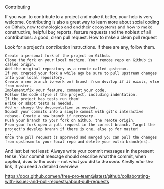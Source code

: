 Contributing

If you want to contribute to a project and make it better, your help is very welcome. Contributing is also a great way to learn more about social coding on Github, new technologies and and their ecosystems and how to make constructive, helpful bug reports, feature requests and the noblest of all contributions: a good, clean pull request.
How to make a clean pull request

Look for a project's contribution instructions. If there are any, follow them.

    Create a personal fork of the project on Github.
    Clone the fork on your local machine. Your remote repo on Github is called origin.
    Add the original repository as a remote called upstream.
    If you created your fork a while ago be sure to pull upstream changes into your local repository.
    Create a new branch to work on! Branch from develop if it exists, else from master.
    Implement/fix your feature, comment your code.
    Follow the code style of the project, including indentation.
    If the project has tests run them!
    Write or adapt tests as needed.
    Add or change the documentation as needed.
    Squash your commits into a single commit with git's interactive rebase. Create a new branch if necessary.
    Push your branch to your fork on Github, the remote origin.
    From your fork open a pull request in the correct branch. Target the project's develop branch if there is one, else go for master!
    ...
    Once the pull request is approved and merged you can pull the changes from upstream to your local repo and delete your extra branch(es).

And last but not least: Always write your commit messages in the present tense. Your commit message should describe what the commit, when applied, does to the code – not what you did to the code.
Kindly refer the link, if you need a detailed overview 

https://docs.github.com/en/free-pro-team@latest/github/collaborating-with-issues-and-pull-requests/about-pull-requests
